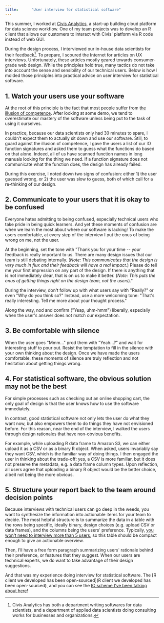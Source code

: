```yaml
---
title:      "User interview for statistical software"
---
```


This summer, I worked at [Civis Analytics](https://www.civisanalytics.com/), a start-up building cloud platform for data science workflow. One of my team projects was to develop an R client that allows our customers to interact with Civis' platform via R code instead of web GUI.

During the design process, I interviewed our in-house data scientists for their feedback[^1]. To prepare, I scoured the Internet for articles on UX interviews. Unfortunately, these articles mostly geared towards consumer-grade web design. While the principles hold true, many tactics do not take into account the sense and sensibility of our technical users. Below is how I molded those principles into practical advice on user interview for statistical software.

## 1. Watch your users use your software

At the root of this principle is the fact that most people suffer from [the illusion of competence](https://www.coursera.org/learn/learning-how-to-learn/lecture/BuFzf/illusions-of-competence). After looking at some demo, we tend to overestimate our mastery of the software unless being put to the task of using it ourselves.

In practice, because our data scientists only had 30 minutes to spare, I couldn't expect them to actually sit down and use our software. Still, to guard against the illusion of competence, I gave the users a list of our IO function signatures and asked them to guess what the functions do based on that alone. Indeed, all of us have scanned function names in long manuals looking for the thing we need. If a function signature does not communicate what the function does, the design has already failed.

During this exercise, I noted down two signs of confusion: either 1) the user guessed wrong, or 2) the user was slow to guess, both of which call for a re-thinking of our design.

## 2. Communicate to your users that it is okay to be confused 

Everyone hates admitting to being confused, especially technical users who take pride in being quick learners. And yet these moments of confusion are when we learn the most about where our software is lacking! To make the users comfortable, at every step of the interview I put the onus of being wrong on me, not the user.

At the beginning, set the tone with "Thank you for your time -- your feedback is really important to us. There are many design issues that our team is still debating internally. (*Note: This communicates that the design is very much in flux and their feedback will have a real impact.*) Please do tell me your first impression on any part of the design. If there is anything that is not immediately clear, that is on us to make it better. (*Note: This puts the onus of getting things right on the design team, not the users*)."

During the interview, don't follow up with what users say with "Really?" or even "Why do you think so?" Instead, use a more welcoming tone: "That's really interesting. Tell me more about your thought process."

Along the way, nod and confirm ("Yeap, uhm-hmm") liberally, especially when the user's answer does not match our expectation.

## 3. Be comfortable with silence

When the user goes "Mmm..." prod them with "Yeah...?" and wait for interesting stuff to pour out. Resist the temptation to  fill in the silence with your own thinking about the design. Once we have made the users comfortable, these moments of silence are truly reflection and not hesitation about getting things wrong.

## 4. For statistical software, the obvious solution may not be the best

For simple processes such as checking out an online shopping cart, the only goal of design is that the user knows how to use the software immediately.

In contrast, good statistical software not only lets the user do what they want now, but also empowers them to do things they have not envisioned before. For this reason, near the end of the interview, I walked the users through design rationales that have non-obvious benefits. 

For example, while uploading R data frame to Amazon S3, we can either upload it as a CSV or as a binary R object. When asked, users invariably say they want CSV, which is the familiar way of doing things. I then engaged the user in thinking about the trade-off: yes, a CSV is more familiar, but it does not preserve the metadata, e.g. a data frame column types. Upon reflection, all users agree that uploading a binary R object would be the better choice, albeit not being the more obvious.

## 5. Structure your report back to the team around decision points

Because interviews with technical users can go deep in the weeds, you want to synthesize the information into actionable items for your team to decide. The most helpful structure is to summarize the data in a table with the rows being specific, ideally binary, design choices (e.g. upload CSV or data frames), and the columns being the users' preference. Typically, [you won't need to interview more than 5 users](https://www.nngroup.com/articles/why-you-only-need-to-test-with-5-users/), so this table should be compact enough to give an actionable overview.

Then, I'll have a free form paragraph summarizing users' rationale behind their preference, or features that they suggest. When our users are technical experts, we do want to take advantage of their design suggestions.

And that was my experience doing interview for statistical software. The [R client we developed has been open-sourced](R client we developed has been open-sourced), and you can see the [IO scheme I've been talking about here]()!

[^1]: Civis Analytics has both a department writing softwares for data scientists, and a department of applied data scientists doing consulting works for businesses and organizations.

